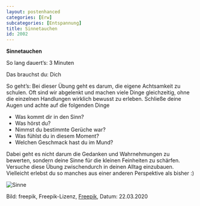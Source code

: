 ```yaml
---
layout: postenhanced
categories: [Erw]
subcategories: [Entspannung]
title: Sinnetauchen
id: 2002
---
```

**Sinnetauchen**

So lang dauert’s: 3 Minuten

Das brauchst du: Dich 

So geht’s: Bei dieser Übung geht es darum, die eigene Achtsamkeit zu schulen. Oft sind wir abgelenkt und machen viele Dinge gleichzeitig, ohne die einzelnen Handlungen wirklich bewusst zu erleben. Schließe deine Augen und achte auf die folgenden Dinge 
- Was kommt dir in den Sinn?
- Was hörst du?
- Nimmst du bestimmte Gerüche war?
- Was fühlst du in diesem Moment?
- Welchen Geschmack hast du im Mund?

Dabei geht es nicht darum die Gedanken und Wahrnehmungen zu bewerten, sondern deine Sinne für die kleinen Feinheiten zu schärfen. Versuche diese Übung zwischendurch in deinen Alltag einzubauen. Vielleicht erlebst du so manches aus einer anderen Perspektive als bisher :) 

![Sinne](https://image.freepik.com/vektoren-kostenlos/fuenf-sinne-ikonen_23-2147537613.jpg)

Bild: freepik, Freepik-Lizenz, [Freepik](https://de.freepik.com/vektoren-kostenlos/fuenf-sinne-ikonen_837465.htm#page=1&query=sinne&position=4), Datum: 22.03.2020

